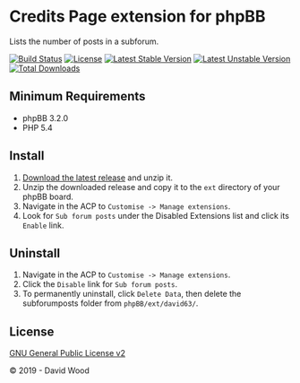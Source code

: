 # Credits Page extension for phpBB

Lists the number of posts in a subforum.

[![Build Status](https://travis-ci.com/david63/subforumposts.svg?branch=master)](https://travis-ci.com/david63/subforumposts)
[![License](https://poser.pugx.org/david63/subforumposts/license)](https://packagist.org/packages/david63/subforumposts)
[![Latest Stable Version](https://poser.pugx.org/david63/subforumposts/v/stable)](https://packagist.org/packages/david63/subforumposts)
[![Latest Unstable Version](https://poser.pugx.org/david63/subforumposts/v/unstable)](https://packagist.org/packages/david63/subforumposts)
[![Total Downloads](https://poser.pugx.org/david63/subforumposts/downloads)](https://packagist.org/packages/david63/subforumposts)

## Minimum Requirements
* phpBB 3.2.0
* PHP 5.4

## Install
1. [Download the latest release](https://github.com/david63/subforumposts/archive/3.2.zip) and unzip it.
2. Unzip the downloaded release and copy it to the `ext` directory of your phpBB board.
3. Navigate in the ACP to `Customise -> Manage extensions`.
4. Look for `Sub forum posts` under the Disabled Extensions list and click its `Enable` link.

## Uninstall
1. Navigate in the ACP to `Customise -> Manage extensions`.
2. Click the `Disable` link for `Sub forum posts`.
3. To permanently uninstall, click `Delete Data`, then delete the subforumposts folder from `phpBB/ext/david63/`.

## License
[GNU General Public License v2](http://opensource.org/licenses/GPL-2.0)

© 2019 - David Wood